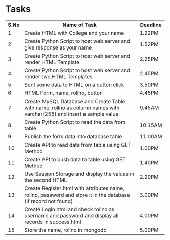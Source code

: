 # Tasks

<table>
    <tr>
        <th>S.No</th>
        <th>Name of Task</th>
        <th>Deadline</th>
    </tr>
    <tr>
        <td>1</td>
        <td>Create HTML with College and your name</td>
        <td>1.22PM</td>
    </tr>
    <tr>
        <td>2</td>
        <td>Create Python Script to host web server and give response as your name</td>
        <td>1.52PM</td>
    </tr>
    <tr>
        <td>3</td>
        <td>Create Python Script to host web server and render HTML Template</td>
        <td>2.25PM</td>
    </tr>
    <tr>
        <td>4</td>
        <td>Create Python Script to host web server and render two HTML Templates</td>
        <td>2.45PM</td>
    </tr>
    <tr>
        <td>5</td>
        <td>Sent some data to HTML on a button click</td>
        <td>3.50PM</td>
    </tr>
    <tr>
        <td>6</td>
        <td>HTML Form, name, rollno, button</td>
        <td>4.45PM</td>
    </tr>
    <tr>
        <td>7</td>
        <td>Create MySQL Database and Create Table with name, rollno as column names with varchar(255) and insert a sample value
        </td>
        <td>9.45AM</td>
    </tr>
    <tr>
        <td>8</td>
        <td>Create Python Script to read the data from table</td>
        <td>10.15AM</td>
    </tr>
    <tr>
        <td>9</td>
        <td>Publish the form data into database table</td>
        <td>11.00AM</td>
    </tr>
    <tr>
        <td>10</td>
        <td>Create API to read data from table using GET Method</td>
        <td>1.00PM</td>
    </tr>
    <tr>
        <td>11</td>
        <td>Create API to push data to table using GET Method</td>
        <td>1.40PM</td>
    </tr>
    <tr>
        <td>12</td>
        <td>Use Session Storage and display the values in the second HTML</td>
        <td>2.20PM</td>
    </tr>
    <tr>
        <td>13</td>
        <td>Create Register.html with attributes name, rollno, password and store it in the database (if record not found)</td>
        <td>3.00PM</td>
    </tr>
    <tr>
        <td>14</td>
        <td>Create Login.html and check rollno as username and password
        and display all records in success.html</td>
        <td>4.00PM</td> 
    </tr>
    <tr>
        <td>15</td>
        <td>Store the name, rollno in mongodb</td>
        <td>5.00PM</td>
    </tr>
</table>